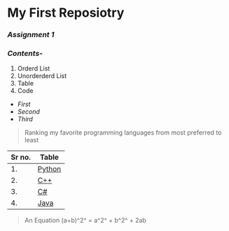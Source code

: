 
# My First Reposiotry 
### *Assignment 1*

### ***Contents-***

1. Orderd List
2. Unorderderd List
3. Table
4. Code

- *First* 
- *Second* 
- *Third*


> Ranking my favorite programming languages from most preferred to least 

| Sr no. | Table |
|--------|-------|
| 1.     |[Python](https://www.bing.com/search?pglt=41&q=python&cvid=b75bee7db04946859810ae6a1f0897ff&aqs=edge..69i57j69i59l3j69i60.1360j0j1&FORM=ANNTA1&PC=NMTS) |
| 2.     |[C++](https://www.bing.com/search?q=C%2B%2B&qs=n&form=QBRE&sp=-1&ghc=1&lq=0&pq=c&sc=10-1&sk=&cvid=10ECAE24C3A74361B03A8CE9582B05D2&ghsh=0&ghacc=0&ghpl=#)   |
| 3.     |[C#](https://www.bing.com/search?q=C%23&qs=n&form=QBRE&sp=-1&lq=0&pq=c%23&sc=10-2&sk=&cvid=C96C892BEC0042FFA3C56E8C365D8C58&ghsh=0&ghacc=0&ghpl=#)    |
| 4.     |[Java](https://www.bing.com/search?q=java&qs=n&form=QBRE&sp=-1&lq=0&pq=jac&sc=10-3&sk=&cvid=B210FC5E1F6D4D84B880621EF34E6C3E&ghsh=0&ghacc=0&ghpl=#)   | 

> An Equation
(a+b)^2^ = a^2^ + b^2^ + 2ab
